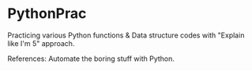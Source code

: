 # PythonPrac
Practicing various Python functions & Data structure codes with "Explain like I'm 5" approach.

References: Automate the boring stuff with Python.
